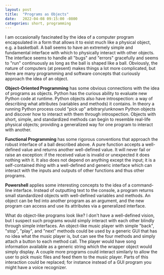 ```yaml
---
layout: post
title:  "Programs as Objects"
date:   2022-04-08 09:15:00 -0800
categories: short, programming
---
```


I am occasionally fascinated by the idea of a computer program 
encapsulated in a form that allows it to exist much like a physical 
object, e.g. a basketball. A ball seems to have an extremely simple and 
fundamental interface with which to physically interact with other 
objects. The interface seems to handle all "bugs" and "errors" 
gracefully and seems to "run" continuously as long as the ball is shaped 
like a ball. Obviously, the nature of computers (at present) makes 
things a lot more complicated, but there are many programming and 
software concepts that curiously approach the idea of an object.

**Object-Oriented Programming** has some obvious connections with the 
idea of programs as objects. Python has the curious ability to evaluate 
new Python code at runtime. Python objects also have introspection: a 
way of describing what attributes (variables and methods) it contains. 
In theory a running Python process could "pick up" arbitrary/unknown 
Python objects and discover how to interact with them through 
introspection. Objects with short, simple, and standardized methods can 
begin to resemble real-life physical objects; providing a generalized 
way for one program to interact with another.

**Functional Programming** has some rigorous conventions that approach 
the robust interface of a ball described above. A pure function accepts 
a well-defined value and returns another well-defined value. It will 
never fail or raise an exception: if the received value is invalid or 
unexpected it does nothing with it. It also does not depend on anything 
except the input; it is a self-contained *thing* with a well-defined and 
generic interface which can interact with the inputs and outputs of 
other functions and thus other programs.

**Powershell** applies some interesting concepts to the idea of a 
command-line interface. Instead of outputting text to the console, a 
program returns small standardized objects with well-defined variables 
and methods. An object can be fed into another program as an argument, 
and the new program can access and use its attributes via a generalized 
interface.

What do object-like programs look like? I don't have a well-defined 
vision, but I suspect such programs would simply interact with each 
other blindly through simple interfaces. An object-like music player 
with simple "back", "stop", "play", and "next" methods could be used by 
a generic GUI that has no idea what the music player is, but can see the 
four methods and simply attach a button to each method call. The player 
would have song information available as a generic string which the 
wrapper object would simply display. A couple more programs could 
interact similarly to allow the user to pick music files and feed them 
to the music player. Parts of this interaction could be replaced; for 
instance instead of a GUI program you might have a voice recognizer.
